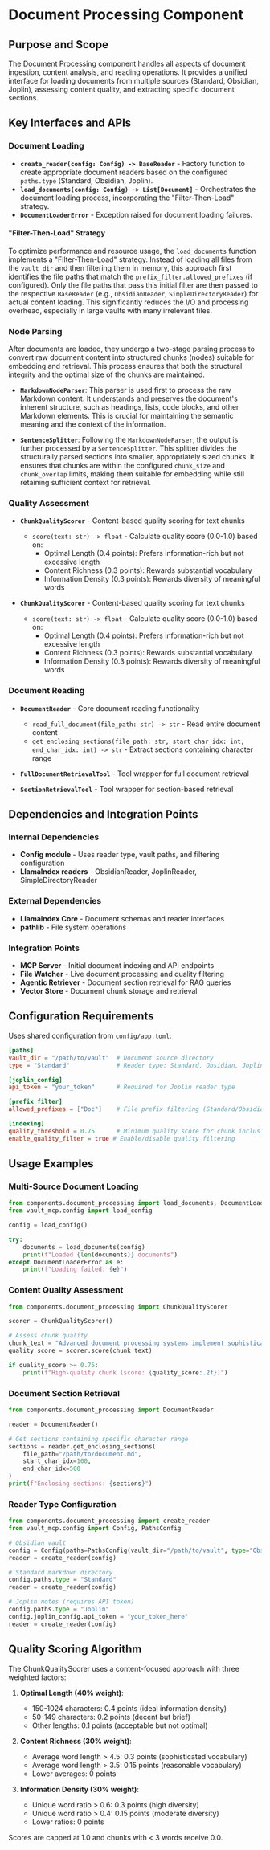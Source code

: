 # Document Processing Component

## Purpose and Scope

The Document Processing component handles all aspects of document ingestion, content analysis, and reading operations. It provides a unified interface for loading documents from multiple sources (Standard, Obsidian, Joplin), assessing content quality, and extracting specific document sections.

## Key Interfaces and APIs

### Document Loading

- **`create_reader(config: Config) -> BaseReader`** - Factory function to create appropriate document readers based on the configured `paths.type` (Standard, Obsidian, Joplin).
- **`load_documents(config: Config) -> List[Document]`** - Orchestrates the document loading process, incorporating the "Filter-Then-Load" strategy.
- **`DocumentLoaderError`** - Exception raised for document loading failures.

#### "Filter-Then-Load" Strategy

To optimize performance and resource usage, the `load_documents` function implements a "Filter-Then-Load" strategy. Instead of loading all files from the `vault_dir` and then filtering them in memory, this approach first identifies the file paths that match the `prefix_filter.allowed_prefixes` (if configured). Only the file paths that pass this initial filter are then passed to the respective `BaseReader` (e.g., `ObsidianReader`, `SimpleDirectoryReader`) for actual content loading. This significantly reduces the I/O and processing overhead, especially in large vaults with many irrelevant files.

### Node Parsing

After documents are loaded, they undergo a two-stage parsing process to convert raw document content into structured chunks (nodes) suitable for embedding and retrieval. This process ensures that both the structural integrity and the optimal size of the chunks are maintained.

- **`MarkdownNodeParser`**: This parser is used first to process the raw Markdown content. It understands and preserves the document's inherent structure, such as headings, lists, code blocks, and other Markdown elements. This is crucial for maintaining the semantic meaning and the context of the information.

- **`SentenceSplitter`**: Following the `MarkdownNodeParser`, the output is further processed by a `SentenceSplitter`. This splitter divides the structurally parsed sections into smaller, appropriately sized chunks. It ensures that chunks are within the configured `chunk_size` and `chunk_overlap` limits, making them suitable for embedding while still retaining sufficient context for retrieval.

### Quality Assessment

- **`ChunkQualityScorer`** - Content-based quality scoring for text chunks
  - `score(text: str) -> float` - Calculate quality score (0.0-1.0) based on:
    - Optimal Length (0.4 points): Prefers information-rich but not excessive length
    - Content Richness (0.3 points): Rewards substantial vocabulary
    - Information Density (0.3 points): Rewards diversity of meaningful words

- **`ChunkQualityScorer`** - Content-based quality scoring for text chunks
  - `score(text: str) -> float` - Calculate quality score (0.0-1.0) based on:
    - Optimal Length (0.4 points): Prefers information-rich but not excessive length
    - Content Richness (0.3 points): Rewards substantial vocabulary
    - Information Density (0.3 points): Rewards diversity of meaningful words

### Document Reading

- **`DocumentReader`** - Core document reading functionality
  - `read_full_document(file_path: str) -> str` - Read entire document content
  - `get_enclosing_sections(file_path: str, start_char_idx: int, end_char_idx: int) -> str` - Extract sections containing character range

- **`FullDocumentRetrievalTool`** - Tool wrapper for full document retrieval
- **`SectionRetrievalTool`** - Tool wrapper for section-based retrieval

## Dependencies and Integration Points

### Internal Dependencies
- **Config module** - Uses reader type, vault paths, and filtering configuration
- **LlamaIndex readers** - ObsidianReader, JoplinReader, SimpleDirectoryReader

### External Dependencies
- **LlamaIndex Core** - Document schemas and reader interfaces
- **pathlib** - File system operations

### Integration Points
- **MCP Server** - Initial document indexing and API endpoints
- **File Watcher** - Live document processing and quality filtering
- **Agentic Retriever** - Document section retrieval for RAG queries
- **Vector Store** - Document chunk storage and retrieval

## Configuration Requirements

Uses shared configuration from `config/app.toml`:

```toml
[paths]
vault_dir = "/path/to/vault"  # Document source directory
type = "Standard"             # Reader type: Standard, Obsidian, Joplin

[joplin_config]
api_token = "your_token"      # Required for Joplin reader type

[prefix_filter] 
allowed_prefixes = ["Doc"]    # File prefix filtering (Standard/Obsidian only)

[indexing]
quality_threshold = 0.75      # Minimum quality score for chunk inclusion
enable_quality_filter = true # Enable/disable quality filtering
```

## Usage Examples

### Multi-Source Document Loading
```python
from components.document_processing import load_documents, DocumentLoaderError
from vault_mcp.config import load_config

config = load_config()

try:
    documents = load_documents(config)
    print(f"Loaded {len(documents)} documents")
except DocumentLoaderError as e:
    print(f"Loading failed: {e}")
```

### Content Quality Assessment
```python
from components.document_processing import ChunkQualityScorer

scorer = ChunkQualityScorer()

# Assess chunk quality
chunk_text = "Advanced document processing systems implement sophisticated algorithms..."
quality_score = scorer.score(chunk_text)

if quality_score >= 0.75:
    print(f"High-quality chunk (score: {quality_score:.2f})")
```

### Document Section Retrieval
```python
from components.document_processing import DocumentReader

reader = DocumentReader()

# Get sections containing specific character range
sections = reader.get_enclosing_sections(
    file_path="/path/to/document.md",
    start_char_idx=100,
    end_char_idx=500
)
print(f"Enclosing sections: {sections}")
```

### Reader Type Configuration
```python
from components.document_processing import create_reader
from vault_mcp.config import Config, PathsConfig

# Obsidian vault
config = Config(paths=PathsConfig(vault_dir="/path/to/vault", type="Obsidian"))
reader = create_reader(config)

# Standard markdown directory  
config.paths.type = "Standard"
reader = create_reader(config)

# Joplin notes (requires API token)
config.paths.type = "Joplin"
config.joplin_config.api_token = "your_token_here"
reader = create_reader(config)
```

## Quality Scoring Algorithm

The ChunkQualityScorer uses a content-focused approach with three weighted factors:

1. **Optimal Length (40% weight)**:
   - 150-1024 characters: 0.4 points (ideal information density)
   - 50-149 characters: 0.2 points (decent but brief)
   - Other lengths: 0.1 points (acceptable but not optimal)

2. **Content Richness (30% weight)**:
   - Average word length > 4.5: 0.3 points (sophisticated vocabulary)
   - Average word length > 3.5: 0.15 points (reasonable vocabulary)
   - Lower averages: 0 points

3. **Information Density (30% weight)**:  
   - Unique word ratio > 0.6: 0.3 points (high diversity)
   - Unique word ratio > 0.4: 0.15 points (moderate diversity)
   - Lower ratios: 0 points

Scores are capped at 1.0 and chunks with < 3 words receive 0.0.
